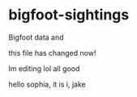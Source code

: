 # bigfoot-sightings
Bigfoot data and 


this file has changed now! 



Im editing lol
all good

hello sophia, it is i, jake 